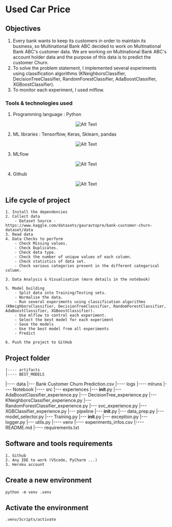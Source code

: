 # Used Car Price 

## Objectives
1. Every bank wants to keep its customers in order to maintain its business, so Multinational Bank ABC decided to work on Multinational Bank ABC's customer data. We are working on Multinational Bank ABC's account holder data and the purpose of this data is to predict the customer Churn.
2. To solve the problem statement, I implemented several experiments using classification algorithms (KNeighborsClassifier, DecisionTreeClassifier, RandomForestClassifier, AdaBoostClassifier, XGBoostClassifier).
3. To monitor each experiment, I used mlflow.

### Tools & technologies used
1. Programming language : Python
<div align="center">
  <img src="https://github.com/Ahak99/used-car-price/assets/101395769/77eb34b4-d758-4f70-bbf9-4cde54ced129" alt="Alt Text">
</div>

2. ML libraries : Tensorflow, Keras, Sklearn, pandas
<div align="center">
  <img src="https://github.com/Ahak99/used-car-price/assets/101395769/fae06a0b-7055-4c42-85f0-3a424bad9bef" alt="Alt Text">
</div>

3. MLflow
<div align="center">
  <img src="" alt="Alt Text">
</div>

4. Github
<div align="center">
  <img src="https://github.com/Ahak99/used-car-price/assets/101395769/308b6f2c-6e69-4c92-b210-9d82b2d257e3" alt="Alt Text">
</div>


## Life cycle of project
    1. Install the dependencies
    2. Collect data
        - Dataset Source - https://www.kaggle.com/datasets/gauravtopre/bank-customer-churn-dataset/data
    3. Read data
    4. Data Checks to perform
        - Check Missing values.
        - Check Duplicates.
        - Check data type.
        - Check the number of unique values of each column.
        - Check statistics of data set.
        - Check various categories present in the different categorical column.

    3. Data Analysis & Visualisation (more details in the notebook)

    5. Model building
        - Split data into Training/Testing sets.
        - Normalise the data.
        - Run several experiments using classification algorithms (KNeighborsClassifier, DecisionTreeClassifier, RandomForestClassifier, AdaBoostClassifier, XGBoostClassifier).
        - Use mlflow to control each experiment.
        - Select the best model for each experiment
        - Save the models
        - Use the best model from all experiments
        - Predict

    6. Push the project to GitHub

## Project folder
	|---- artifacts
	|---- BEST_MODELS
  |---- data
      |--- Bank Customer Churn Prediction.csv
    |---- logs
    |---- mlruns
    |---- Notebook
  |---- src
    |--- experiences
      |--- __init__.py
      |--- AdaBoostClassifier_experience.py
      |--- DecisionTree_experience.py
      |--- KNeighborsClassifier_experience.py
      |--- RandomForestClassifier_experience.py
      |--- svc_experience.py
      |--- XGBClassifier_experience.py
    |--- pipeline
      |--- __init__.py
      |--- data_prep.py
      |--- model_selector.py
      |--- Training.py
    |--- __init__.py
    |--- exception.py
    |--- logger.py
    |--- utils.py
  |---- venv
  |---- experiments_infos.csv
  |---- README.md
  |---- requirements.txt


## Software and tools requirements

    1. Github
    2. Any IDE to work (VScode, PyCharm ...)
    3. Heroku account

## Create a new environment

    python -m venv .venv

## Activate the environment

    .venv/Scripts/activate
